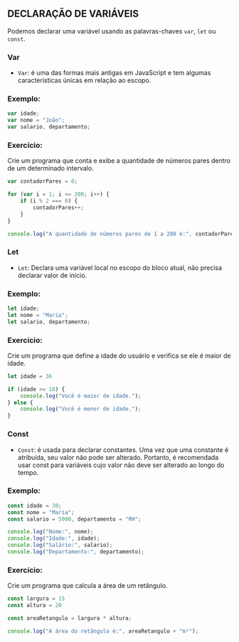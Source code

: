 ## DECLARAÇÃO DE VARIÁVEIS

Podemos declarar uma variável usando as palavras-chaves ```var```, ```let``` ou ```const```.

### Var

- ```Var```: é uma das formas mais antigas em JavaScript e tem algumas características únicas em relação ao escopo. 

### Exemplo: 
```javascript
var idade; 
var nome = "João"; 
var salario, departamento; 
```

### Exercício: 
Crie um programa que conta e exibe a quantidade de números pares dentro de um determinado intervalo.
```javascript
var contadorPares = 0;

for (var i = 1; i <= 200; i++) {
    if (i % 2 === 0) {
        contadorPares++; 
    }
}

console.log("A quantidade de números pares de 1 a 200 é:", contadorPares);

```
### Let

- ```Let```: Declara uma variável local no escopo do bloco atual, não precisa declarar valor de início.

### Exemplo:

```javascript
let idade;
let nome = "Maria"; 
let salario, departamento;
```

### Exercício:
Crie um programa que define a idade do usuário e verifica se ele é maior de idade.

```javascript
let idade = 36

if (idade >= 18) {
    console.log("Você é maior de idade.");
} else {
    console.log("Você é menor de idade.");
}
```

### Const

- ```Const```:  é usada para declarar constantes. Uma vez que uma constante é atribuída, seu valor não pode ser alterado. Portanto, é recomendada usar const para variáveis cujo valor não deve ser alterado ao longo do tempo.

### Exemplo:

```javascript
const idade = 30; 
const nome = "Maria"; 
const salario = 5000, departamento = "RH";

console.log("Nome:", nome);
console.log("Idade:", idade);
console.log("Salário:", salario);
console.log("Departamento:", departamento);
```

### Exercício:
Crie um programa que calcula a área de um retângulo.

```javascript
const largura = 15
const altura = 20

const areaRetangulo = largura * altura;

console.log("A área do retângulo é:", areaRetangulo + "m²");
```